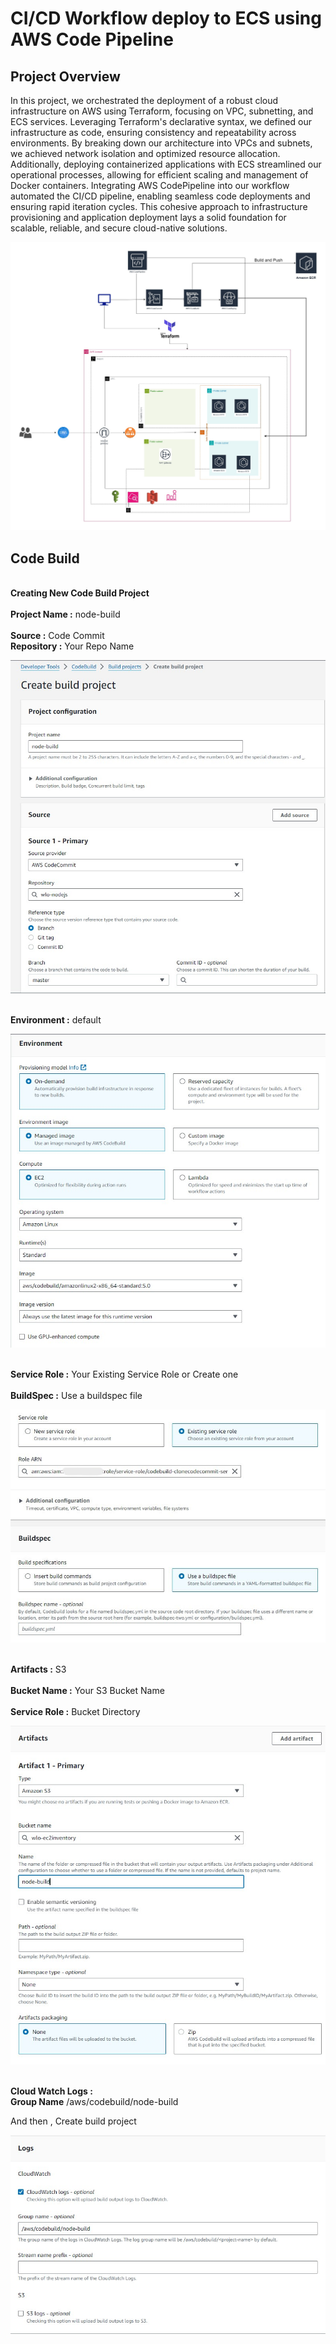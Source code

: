 # CI/CD Workflow deploy to ECS using AWS Code Pipeline

<h2>Project Overview</h2>
<p>In this project, we orchestrated the deployment of a robust cloud infrastructure on AWS using Terraform, focusing on VPC, subnetting, and ECS services. Leveraging Terraform's declarative syntax, we defined our infrastructure as code, ensuring consistency and repeatability across environments. By breaking down our architecture into VPCs and subnets, we achieved network isolation and optimized resource allocation. Additionally, deploying containerized applications with ECS streamlined our operational processes, allowing for efficient scaling and management of Docker containers. Integrating AWS CodePipeline into our workflow automated the CI/CD pipeline, enabling seamless code deployments and ensuring rapid iteration cycles. This cohesive approach to infrastructure provisioning and application deployment lays a solid foundation for scalable, reliable, and secure cloud-native solutions.</p>

![CHEESE](images/codepipelinecs.jpg)

<h2>Code Build</h2>

<p><br><b>Creating New Code Build Project</b></br>
   <br><b>Project Name :</b> node-build </br>
   <br><b>Source :</b> Code Commit </br>
   <b>Repository :</b> Your Repo Name
</p>

![CHEESE](images/bp1.jpg)

<p>
   <br><b>Environment :</b> default </br>
</p>

![CHEESE](images/bp2.jpg)

<p>
   <br><b>Service Role :</b> Your Existing Service Role or Create one </br>
   <br><b>BuildSpec :</b> Use a buildspec file 
</p>

![CHEESE](images/bp3.jpg)

<p>
   <br><b>Artifacts :</b> S3 </br>
   <br><b>Bucket Name :</b> Your S3 Bucket Name </br>
   <br><b>Service Role :</b> Bucket Directory 
</p>

![CHEESE](images/bp4.jpg)

<p>
   <br><b>Cloud Watch Logs : </b> 
   <br><b>Group Name</b> /aws/codebuild/node-build </br>
</p>
<p>And then , Create build project</p>

![CHEESE](images/bp5.jpg)


